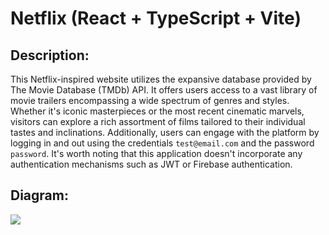 # Netflix (React + TypeScript + Vite)


## Description:
This Netflix-inspired website utilizes the expansive database provided by The Movie Database (TMDb) API. It offers users access to a vast library of movie trailers encompassing a wide spectrum of genres and styles. Whether it's iconic masterpieces or the most recent cinematic marvels, visitors can explore a rich assortment of films tailored to their individual tastes and inclinations. Additionally, users can engage with the platform by logging in and out using the credentials `test@email.com` and the password `password`. It's worth noting that this application doesn't incorporate any authentication mechanisms such as JWT or Firebase authentication.

## Diagram:
![]("./src/assets/diagram.png")